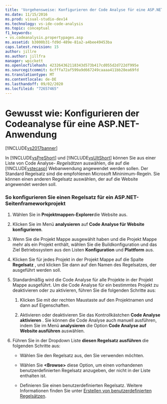 ```yaml
---
title: 'Vorgehensweise: Konfigurieren der Code Analyse für eine ASP.NET-Webanwendung | Microsoft-Dokumentation'
ms.date: 11/15/2016
ms.prod: visual-studio-dev14
ms.technology: vs-ide-code-analysis
ms.topic: conceptual
f1_keywords:
- vs.codeanalysis.propertypages.asp
ms.assetid: b3000b31-fd9d-489e-81a2-a4bee49453ba
caps.latest.revision: 15
author: jillre
ms.author: jillfra
manager: wpickett
ms.openlocfilehash: 423264362118343d573b417cd055d2d722df995e
ms.sourcegitcommit: 6cfffa72af599a9d667249caaaa411bb28ea69fd
ms.translationtype: MT
ms.contentlocale: de-DE
ms.lasthandoff: 09/02/2020
ms.locfileid: "72657465"
---
```

# <a name="how-to-configure-code-analysis-for-an-aspnet-web-application"></a>Gewusst wie: Konfigurieren der Codeanalyse für eine ASP.NET-Anwendung
[!INCLUDE[vs2017banner](../includes/vs2017banner.md)]

In [!INCLUDE[vsPreShort](../includes/vspreshort-md.md)] und [!INCLUDE[vsUltShort](../includes/vsultshort-md.md)] können Sie aus einer Liste von Code Analyse- *Regelsätzen* auswählen, die auf die [!INCLUDE[vstecasp](../includes/vstecasp-md.md)] Webanwendung angewendet werden sollen. Der Standard Regelsatz sind die empfohlenen Microsoft Mininimum-Regeln. Sie können einen anderen Regelsatz auswählen, der auf die Website angewendet werden soll.

### <a name="to-configure-a-rule-set-for-an-aspnet-page-framework-project"></a>So konfigurieren Sie einen Regelsatz für ein ASP.NET-Seitenframeworkprojekt

1. Wählen Sie in **Projektmappen-Explorer**die Website aus.

2. Klicken Sie im Menü **analysieren** auf **Code Analyse für Website konfigurieren**.

3. Wenn Sie die Projekt Mappe ausgewählt haben und die Projekt Mappe mehr als ein Projekt enthält, wählen Sie die Buildkonfiguration und das Ziel Betriebssystem aus den Listen **Konfiguration** und **Plattform** aus.

4. Klicken Sie für jedes Projekt in der Projekt Mappe auf die Spalte **Regelsatz** , und klicken Sie dann auf den Namen des Regelsatzes, der ausgeführt werden soll.

5. Standardmäßig wird die Code Analyse für alle Projekte in der Projekt Mappe ausgeführt. Um die Code Analyse für ein bestimmtes Projekt zu deaktivieren oder zu aktivieren, führen Sie die folgenden Schritte aus:

    1. Klicken Sie mit der rechten Maustaste auf den Projektnamen und dann auf Eigenschaften.

    2. Aktivieren oder deaktivieren Sie das Kontrollkästchen **Code Analyse aktivieren** . Sie können die Code Analyse auch manuell ausführen, indem Sie im Menü **analysieren** die Option **Code Analyse auf Website ausführen** auswählen.

6. Führen Sie in der Dropdown Liste **diesen Regelsatz ausführen** die folgenden Schritte aus:

    - Wählen Sie den Regelsatz aus, den Sie verwenden möchten.

    - Wählen Sie **\<Browse>** diese Option, um einen vorhandenen benutzerdefinierten Regelsatz anzugeben, der nicht in der Liste enthalten ist.

    - Definieren Sie einen benutzerdefinierten Regelsatz. Weitere Informationen finden Sie unter [Erstellen von benutzerdefinierten Regelsätzen](../code-quality/creating-custom-code-analysis-rule-sets.md).
